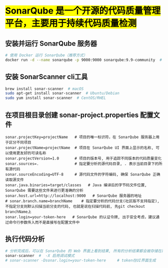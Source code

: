 # <mark>SonarQube 是一个开源的代码质量管理平台，主要用于持续代码质量检测</mark>
## 安装并运行 SonarQube 服务器
```bash
# 使用 Docker 运行 SonarQube（推荐方式）
docker run -d --name sonarqube -p 9000:9000 sonarqube:9.9-community  # lts的稳定版本
```
## 安装 SonarScanner cli工具
```bash
brew install sonar-scanner  # macOS
sudo apt-get install sonar-scanner  # Ubuntu/Debian
sudo yum install sonar-scanner  # CentOS/RHEL
```
## 在项目根目录创建 sonar-project.properties 配置文件
```properties
sonar.projectKey=projectName   # 项目的唯一标识符，在 SonarQube 服务器上用于区分不同项目
sonar.projectName=projectName  # 项目在 SonarQube UI 界面上显示的名称, 可以使用更友好的可读名称
sonar.projectVersion=1.0       # 项目的版本号, 用于追踪不同版本的代码质量变化
sonar.sources=.                # 指定要分析的源代码目录, . 表示当前目录下的所有源代码
sonar.sourceEncoding=UTF-8     # 源代码文件的字符编码, 确保 SonarQube 正确读取源文件
sonar.java.binaries=target/classes   # Java 编译后的字节码文件位置, SonarQube 需要这些文件来进行更准确的分析
sonar.host.url=http://localhost:9000   # SonarQube 服务器的地址
# sonar.branch.name=branchName    # 指定要分析的代码分支(社区版不支持指定),不指定分支则默认扫描当前分支的代码, 也就是说在扫描代码前, 先git checkout branchName上
sonar.login=your-token-here   # SonarQube 的认证令牌, 出于安全考虑，建议通过命令行参数传入而不是直接写在配置文件中
```
## 执行代码分析
```bash
# 分析完成后，可以在 SonarQube 的 Web 界面上看到结果, 所有的分析结果都会被存储在默认的主干（main）中
sonar-scanner  #  -X 启用调试模式
# sonar-scanner -Dsonar.login=your-token-here     # token在UI界面生成
```
